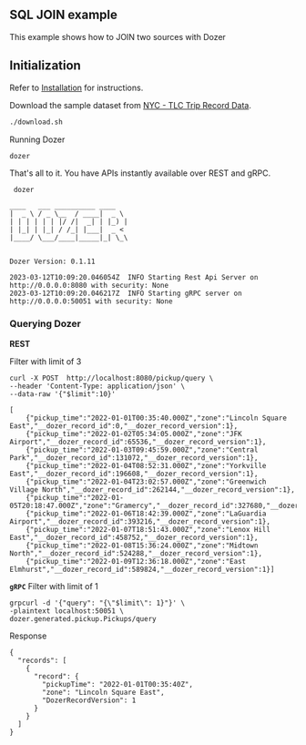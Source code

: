 ## SQL JOIN example

This example shows how to JOIN two sources with Dozer

## Initialization
Refer to [Installation](https://getdozer.io/docs/installation) for instructions.

Download the sample dataset from [NYC - TLC Trip Record Data](https://www.nyc.gov/site/tlc/about/tlc-trip-record-data.page).
```bash
./download.sh
```

Running Dozer
```
dozer
```

That's all to it. You have APIs instantly available over REST and gRPC.

```
 dozer

____   ___ __________ ____
|  _ \ / _ \__  / ____|  _ \
| | | | | | |/ /|  _| | |_) |
| |_| | |_| / /_| |___|  _ <
|____/ \___/____|_____|_| \_\


Dozer Version: 0.1.11

2023-03-12T10:09:20.046054Z  INFO Starting Rest Api Server on http://0.0.0.0:8080 with security: None
2023-03-12T10:09:20.046217Z  INFO Starting gRPC server on http://0.0.0.0:50051 with security: None
```


### Querying Dozer

**REST**

Filter with limit of 3
```
curl -X POST  http://localhost:8080/pickup/query \
--header 'Content-Type: application/json' \
--data-raw '{"$limit":10}'
```

```
[
    {"pickup_time":"2022-01-01T00:35:40.000Z","zone":"Lincoln Square East","__dozer_record_id":0,"__dozer_record_version":1},
    {"pickup_time":"2022-01-02T05:34:05.000Z","zone":"JFK Airport","__dozer_record_id":65536,"__dozer_record_version":1},
    {"pickup_time":"2022-01-03T09:45:59.000Z","zone":"Central Park","__dozer_record_id":131072,"__dozer_record_version":1},
    {"pickup_time":"2022-01-04T08:52:31.000Z","zone":"Yorkville East","__dozer_record_id":196608,"__dozer_record_version":1},
    {"pickup_time":"2022-01-04T23:02:57.000Z","zone":"Greenwich Village North","__dozer_record_id":262144,"__dozer_record_version":1},
    {"pickup_time":"2022-01-05T20:18:47.000Z","zone":"Gramercy","__dozer_record_id":327680,"__dozer_record_version":1},
    {"pickup_time":"2022-01-06T18:42:39.000Z","zone":"LaGuardia Airport","__dozer_record_id":393216,"__dozer_record_version":1},
    {"pickup_time":"2022-01-07T18:51:43.000Z","zone":"Lenox Hill East","__dozer_record_id":458752,"__dozer_record_version":1},
    {"pickup_time":"2022-01-08T15:36:24.000Z","zone":"Midtown North","__dozer_record_id":524288,"__dozer_record_version":1},
    {"pickup_time":"2022-01-09T12:36:18.000Z","zone":"East Elmhurst","__dozer_record_id":589824,"__dozer_record_version":1}]
```

**`gRPC`**
Filter with limit of 1
```
grpcurl -d '{"query": "{\"$limit\": 1}"}' \
-plaintext localhost:50051 \
dozer.generated.pickup.Pickups/query
```
Response
```
{
  "records": [
    {
      "record": {
        "pickupTime": "2022-01-01T00:35:40Z",
        "zone": "Lincoln Square East",
        "DozerRecordVersion": 1
      }
    }
  ]
}
```
